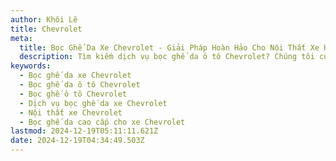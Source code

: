 ```yaml
---
author: Khôi Lê
title: Chevrolet
meta:
  title: Bọc Ghế Da Xe Chevrolet - Giải Pháp Hoàn Hảo Cho Nội Thất Xe Hơi
  description: Tìm kiếm dịch vụ bọc ghế da ô tô Chevrolet? Chúng tôi cung cấp giải pháp bọc ghế da xe Chevrolet chất lượng cao, bền đẹp và thời trang, giúp nâng tầm đẳng cấp nội thất xe hơi của bạn.
keywords:
  - Bọc ghế da xe Chevrolet
  - Bọc ghế da ô tô Chevrolet
  - Bọc ghế ô tô Chevrolet
  - Dịch vụ bọc ghế da xe Chevrolet
  - Nội thất xe Chevrolet
  - Bọc ghế da cao cấp cho xe Chevrolet
lastmod: 2024-12-19T05:11:11.621Z
date: 2024-12-19T04:34:49.503Z
---
```

